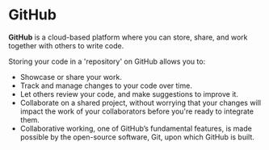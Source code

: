 # GitHub 

**GitHub** is a cloud-based platform where you can store, share, and work together with others to write code.

Storing your code in a 'repository' on GitHub allows you to:

- Showcase or share your work.
- Track and manage changes to your code over time.
- Let others review your code, and make suggestions to improve it.
- Collaborate on a shared project, without worrying that your changes will impact the work of your collaborators before you're ready to integrate them.
- Collaborative working, one of GitHub’s fundamental features, is made possible by the open-source software, Git, upon which GitHub is built.
